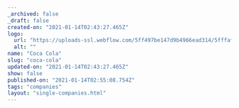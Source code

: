 ```yaml
---
_archived: false
_draft: false
created-on: "2021-01-14T02:43:27.465Z"
logo:
  url: "https://uploads-ssl.webflow.com/5ff497be147d9b4966ead314/5fffafcabc32dcd5ff21d518_cococola.jpg"
  alt: ""
name: "Coca Cola"
slug: "coca-cola"
updated-on: "2021-01-14T02:43:27.465Z"
show: false
published-on: "2021-01-14T02:55:08.754Z"
tags: "companies"
layout: "single-companies.html"
---
```



